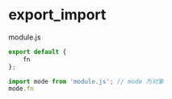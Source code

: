 # export_import

module.js
```js
export default {
    fn
};
```
```js
import mode from 'module.js'; // mode 为对象
mode.fn
```